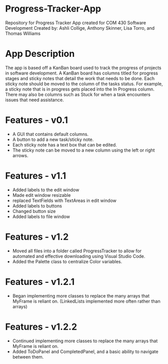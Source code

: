 # Progress-Tracker-App
Repository for Progress Tracker App created for COM 430 Software Development
Created by: Ashli Collige, Anthony Skinner, Lisa Torro, and Thomas Williams

# App Description
The app is based off a KanBan board used to track the progress of projects in software development. A KanBan board has columns titled for progress stages and sticky notes that detail the work that needs to be done. Each sticky note should be moved to the column of the tasks status. For example, a sticky note that is in progress gets placed into the In Progress column. There may also be columns such as Stuck for when a task encounters issues that need assistance. 

# Features - v0.1
- A GUI that contains default columns. 
- A button to add a new task/sticky note.
- Each sticky note has a text box that can be edited. 
- The sticky note can be moved to a new column using the left or right arrows.

# Features - v1.1
- Added labels to the edit window
- Made edit window resizable
- replaced TextFields with TextAreas in edit window
- Added labels to buttons
- Changed button size
- Added labels to file window

# Features - v1.2
- Moved all files into a folder called ProgressTracker to allow for automated and effective downloading using Visual Studio Code.
- Added the Palette class to centralize Color variables.

# Features - v1.2.1
- Began implementing more classes to replace the many arrays that MyFrame is reliant on. (LinkedLists implemented more often rather than arrays)

# Features - v1.2.2
- Continued implementing more classes to replace the many arrays that MyFrame is reliant on.
- Added ToDoPanel and CompletedPanel, and a basic ability to navigate between them.
